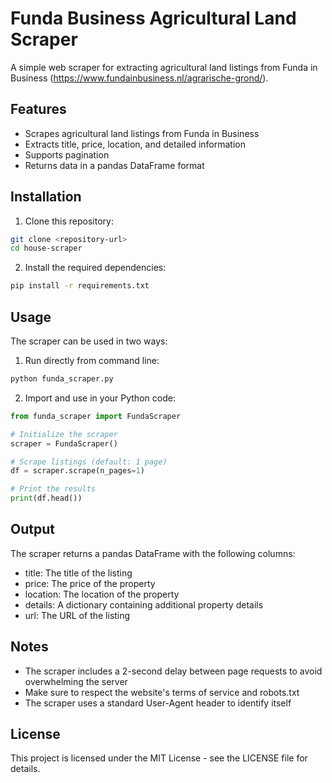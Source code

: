 # Funda Business Agricultural Land Scraper

A simple web scraper for extracting agricultural land listings from Funda in Business (https://www.fundainbusiness.nl/agrarische-grond/).

## Features

- Scrapes agricultural land listings from Funda in Business
- Extracts title, price, location, and detailed information
- Supports pagination
- Returns data in a pandas DataFrame format

## Installation

1. Clone this repository:
```bash
git clone <repository-url>
cd house-scraper
```

2. Install the required dependencies:
```bash
pip install -r requirements.txt
```

## Usage

The scraper can be used in two ways:

1. Run directly from command line:
```bash
python funda_scraper.py
```

2. Import and use in your Python code:
```python
from funda_scraper import FundaScraper

# Initialize the scraper
scraper = FundaScraper()

# Scrape listings (default: 1 page)
df = scraper.scrape(n_pages=1)

# Print the results
print(df.head())
```

## Output

The scraper returns a pandas DataFrame with the following columns:
- title: The title of the listing
- price: The price of the property
- location: The location of the property
- details: A dictionary containing additional property details
- url: The URL of the listing

## Notes

- The scraper includes a 2-second delay between page requests to avoid overwhelming the server
- Make sure to respect the website's terms of service and robots.txt
- The scraper uses a standard User-Agent header to identify itself

## License

This project is licensed under the MIT License - see the LICENSE file for details.